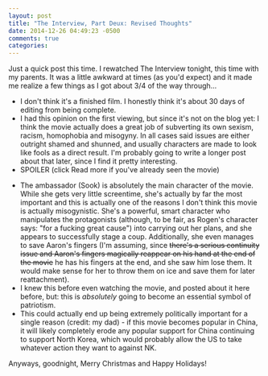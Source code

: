 ```yaml
---
layout: post
title: "The Interview, Part Deux: Revised Thoughts"
date: 2014-12-26 04:49:23 -0500
comments: true
categories: 
---
```

Just a quick post this time. I rewatched The Interview tonight, this time with my parents. It was a little awkward at times (as you'd expect) and it made me realize a few things as I got about 3/4 of the way through...

* I don't think it's a finished film. I honestly think it's about 30 days of editing from being complete.
* I had this opinion on the first viewing, but since it's not on the blog yet: I think the movie actually does a great job of subverting its own sexism, racism, homophobia and misogyny. In all cases said issues are either outright shamed and shunned, and usually characters are made to look like fools as a direct result. I'm probably going to write a longer post about that later, since I find it pretty interesting.
* SPOILER (click Read more if you've already seen the movie)
<!-- more -->

* The ambassador (Sook) is absolutely the main character of the movie. While she gets very little screentime, she's actually by far the most important and this is actually one of the reasons I don't think this movie is actually misogynistic. She's a powerful, smart character who manipulates the protagonists (although, to be fair, as Rogen's character says: "for a fucking great cause") into carrying out her plans, and she appears to successfully stage a coup. Additionally, she even manages to save Aaron's fingers (I'm assuming, since <del>there's a serious continuity issue and Aaron's fingers magically reappear on his hand at the end of the movie</del> he has his fingers at the end, and she saw him lose them. It would make sense for her to throw them on ice and save them for later reattachment).
* I knew this before even watching the movie, and posted about it here before, but: this is *absolutely* going to become an essential symbol of patriotism.
* This could actually end up being extremely politically important for a single reason (credit: my dad) - if this movie becomes popular in China, it will likely completely erode any popular support for China continuing to support North Korea, which would probably allow the US to take whatever action they want to against NK.

Anyways, goodnight, Merry Christmas and Happy Holidays!
